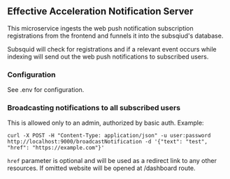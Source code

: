 ## Effective Acceleration Notification Server

This microservice ingests the web push notification subscription registrations from the frontend and funnels it into the subsqiud's database.

Subsquid will check for registrations and if a relevant event occurs while indexing will send out the web push notifications to subscribed users.

### Configuration

See .env for configuration.

### Broadcasting notifications to all subscribed users

This is allowed only to an admin, authorized by basic auth. Example:

```
curl -X POST -H "Content-Type: application/json" -u user:password http://localhost:9000/broadcastNotification -d '{"text": "test", "href": "https://example.com"}'
```

`href` parameter is optional and will be used as a redirect link to any other resources. If omitted website will be opened at /dashboard route.
